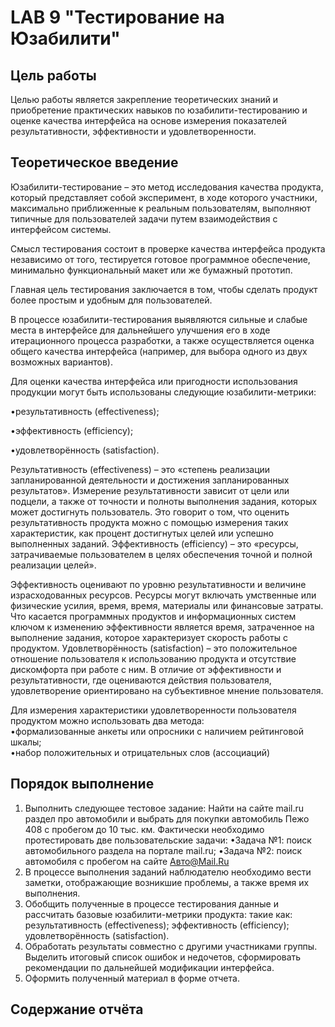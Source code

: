 # LAB 9 "Тестирование на Юзабилити"

## Цель работы
Целью работы является закрепление теоретических знаний и приобретение практических навыков по юзабилити-тестированию и оценке качества интерфейса на основе измерения показателей результативности, эффективности и удовлетворенности.

## Теоретическое введение
Юзабилити-тестирование – это метод исследования качества продукта, который представляет собой эксперимент, в ходе которого участники, максимально приближенные к реальным пользователям, выполняют типичные для пользователей задачи путем взаимодействия с интерфейсом системы.

Смысл тестирования состоит в проверке качества интерфейса продукта независимо от того, тестируется готовое программное обеспечение, минимально функциональный макет или же бумажный прототип.

Главная цель тестирования заключается в том, чтобы сделать продукт более простым и удобным для пользователей.

В процессе юзабилити-тестирования выявляются сильные и слабые места в интерфейсе для дальнейшего улучшения его в ходе итерационного процесса разработки, а также осуществляется оценка общего качества интерфейса (например, для выбора одного из двух возможных вариантов).

Для оценки качества интерфейса или пригодности использования продукции могут быть использованы следующие юзабилити-метрики:

•результативность (effectiveness);

•эффективность (efficiency);

•удовлетворённость (satisfaction).

Результативность (effectiveness) – это «степень реализации запланированной деятельности и достижения запланированных результатов».
Измерение результативности зависит от цели или подцели, а также от точности и полноты выполнения задания, которых может достигнуть пользователь. Это говорит о том, что оценить результативность продукта можно с помощью измерения таких характеристик, как процент достигнутых целей или успешно выполненных заданий.
Эффективность (efficiency) – это «ресурсы, затрачиваемые пользователем в целях обеспечения точной и полной реализации целей».

Эффективность оценивают по уровню результативности и величине израсходованных ресурсов. Ресурсы могут включать умственные или физические усилия, время, время, материалы или финансовые затраты. Что касается программных продуктов и информационных систем ключом к изменению эффективности является время, затраченное на выполнение задания, которое характеризует скорость работы с продуктом.
Удовлетворённость (satisfaction) – это положительное отношение пользователя к использованию продукта и отсутствие дискомфорта при работе с ним. В отличие от эффективности и результативности, где оцениваются действия пользователя, удовлетворение ориентировано на субъективное мнение пользователя.

Для измерения характеристики удовлетворенности пользователя продуктом можно использовать два метода:  
•формализованные анкеты или опросники с наличием рейтинговой шкалы;  
•набор положительных и отрицательных слов (ассоциаций)  

## Порядок выполнение
1. Выполнить следующее тестовое задание: Найти на сайте mail.ru раздел про автомобили и выбрать для покупки автомобиль Пежо 408 с пробегом до 10 тыс. км. Фактически необходимо протестировать две пользовательские задачи:
•Задача №1: поиск автомобильного раздела на портале mail.ru;
•Задача №2: поиск автомобиля с пробегом на сайте Авто@Mail.Ru
2. В процессе выполнения заданий наблюдателю необходимо вести заметки, отображающие возникшие проблемы, а также время их выполнения.
3. Обобщить полученные в процессе тестирования данные и рассчитать базовые юзабилити-метрики продукта: такие как: результативность (effectiveness); эффективность (efficiency); удовлетворённость (satisfaction).
4. Обработать результаты совместно с другими участниками группы. Выделить итоговый список ошибок и недочетов, сформировать рекомендации по дальнейшей модификации интерфейса.
5. Оформить полученный материал в форме отчета.

## Содержание отчёта
